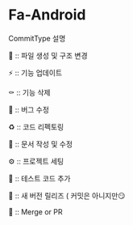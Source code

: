 # Fa-Android
CommitType 설명 

📑 :: 파일 생성 및 구조 변경

⚡️ :: 기능 업데이트

⚰️ :: 기능 삭제

🐛 :: 버그 수정

♻️ :: 코드 리펙토링

📝 :: 문서 작성 및 수정

⚙️ :: 프로젝트 세팅

🧪 :: 테스트 코드 추가

🚀 :: 새 버전 릴리즈 ( 커밋은 아니지만😏

🔀 :: Merge or PR
